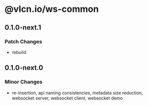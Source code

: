 # @vlcn.io/ws-common

## 0.1.0-next.1

### Patch Changes

- rebuild

## 0.1.0-next.0

### Minor Changes

- re-insertion, api naming consistencies, metadata size reduction, websocket server, websocket client, websocket demo
